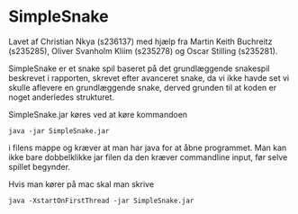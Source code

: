 # SimpleSnake 

Lavet af Christian Nkya (s236137) med hjælp fra Martin Keith Buchreitz (s235285), Oliver Svanholm Kliim (s235278) og Oscar Stilling (s235281).

SimpleSnake er et snake spil baseret på det grundlæggende snakespil beskrevet i rapporten, skrevet efter avanceret snake, da vi ikke havde set vi skulle aflevere en grundlæggende snake, derved grunden til at koden er noget anderledes strukturet.

SimpleSnake.jar køres ved at køre kommandoen

<code>java -jar SimpleSnake.jar</code>

i filens mappe og kræver at man har java for at åbne programmet. Man kan ikke bare dobbelklikke jar filen da den kræver commandline input, før selve spillet begynder.


Hvis man kører på mac skal man skrive

<code>java -XstartOnFirstThread -jar SimpleSnake.jar</code>
